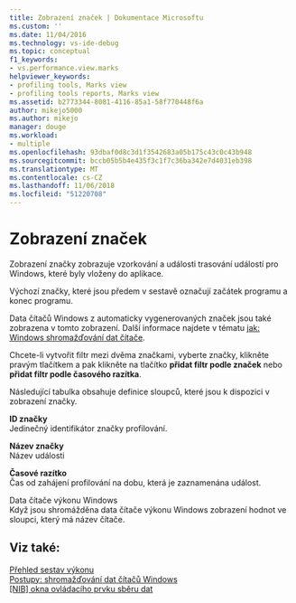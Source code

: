 ```yaml
---
title: Zobrazení značek | Dokumentace Microsoftu
ms.custom: ''
ms.date: 11/04/2016
ms.technology: vs-ide-debug
ms.topic: conceptual
f1_keywords:
- vs.performance.view.marks
helpviewer_keywords:
- profiling tools, Marks view
- profiling tools reports, Marks view
ms.assetid: b2773344-8081-4116-85a1-58f770448f6a
author: mikejo5000
ms.author: mikejo
manager: douge
ms.workload:
- multiple
ms.openlocfilehash: 93dbaf0d8c3d1f3542683a05b175c43c0c43b948
ms.sourcegitcommit: bccb05b5b4e435f3c1f7c36ba342e7d4031eb398
ms.translationtype: MT
ms.contentlocale: cs-CZ
ms.lasthandoff: 11/06/2018
ms.locfileid: "51220708"
---
```

# <a name="marks-view"></a>Zobrazení značek
Zobrazení značky zobrazuje vzorkování a události trasování událostí pro Windows, které byly vloženy do aplikace.  
  
 Výchozí značky, které jsou předem v sestavě označují začátek programu a konec programu.  
  
 Data čítačů Windows z automaticky vygenerovaných značek jsou také zobrazena v tomto zobrazení. Další informace najdete v tématu [jak: Windows shromažďování dat čítače](../profiling/how-to-collect-windows-counter-data.md).  
  
 Chcete-li vytvořit filtr mezi dvěma značkami, vyberte značky, klikněte pravým tlačítkem a pak klikněte na tlačítko **přidat filtr podle značek** nebo **přidat filtr podle časového razítka**.  
  
 Následující tabulka obsahuje definice sloupců, které jsou k dispozici v zobrazení značky.  
  
 **ID značky**  
 Jedinečný identifikátor značky profilování.  
  
 **Název značky**  
 Název události  
  
 **Časové razítko**  
 Čas od zahájení profilování na dobu, která je zaznamenána událost.  
  
 Data čítače výkonu Windows  
 Když jsou shromážděna data čítače výkonu Windows zobrazení hodnot ve sloupci, který má název čítače.  
  
## <a name="see-also"></a>Viz také:  
 [Přehled sestav výkonu](../profiling/performance-report-overview.md)   
 [Postupy: shromažďování dat čítačů Windows](../profiling/how-to-collect-windows-counter-data.md)   
 [&#91;NIB&#93; okna ovládacího prvku sběru dat](https://msdn.microsoft.com/98d740d8-459f-4605-bf04-fb17aafaaa8f)